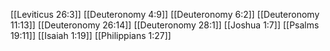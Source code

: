 [[Leviticus 26:3]]
[[Deuteronomy 4:9]]
[[Deuteronomy 6:2]]
[[Deuteronomy 11:13]]
[[Deuteronomy 26:14]]
[[Deuteronomy 28:1]]
[[Joshua 1:7]]
[[Psalms 19:11]]
[[Isaiah 1:19]]
[[Philippians 1:27]]
